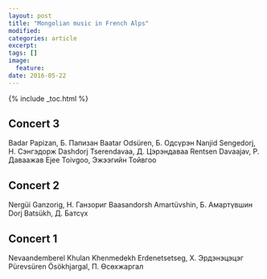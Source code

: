 ```yaml
---
layout: post
title: "Mongolian music in French Alps"
modified:
categories: article
excerpt:  
tags: []
image:
  feature:
date: 2016-05-22
---
```

{% include _toc.html %}


Concert 3
---------
Badar Papizan, Б. Папизан
Baatar Odsüren, Б. Одсүрэн
Nanjid Sengedorj, Н. Сэнгэдорж
Dashdorj Tserendavaa, Д. Цэрэндаваа
Rentsen Davaajav, Р. Даваажав
Ejee Toivgoo, Эжээгийн Тойвгоо

Concert 2
---------
Nergüi Ganzorig, Н. Ганзориг
Baasandorsh Amartüvshin, Б. Амартүвшин
Dorj Batsükh, Д. Батсүх 

Concert 1
---------
Nevaandemberel Khulan
Khenmedekh Erdenetsetseg, Х. Эрдэнэцэцэг
Pürevsüren Ösökhjargal, П. Өсөхжаргал


